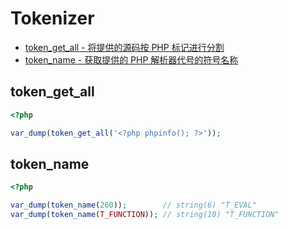 # Tokenizer

* [token_get_all - 将提供的源码按 PHP 标记进行分割](#tokengetall)
* [token_name - 获取提供的 PHP 解析器代号的符号名称](#tokenname)

## token_get_all

```php
<?php

var_dump(token_get_all('<?php phpinfo(); ?>'));

```

## token_name

```php
<?php

var_dump(token_name(260));        // string(6) "T_EVAL"
var_dump(token_name(T_FUNCTION)); // string(10) "T_FUNCTION"

```

